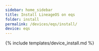 ```yaml
---
sidebar: home_sidebar
title: Install LineageOS on eqs
folder: install
permalink: /devices/eqs/install/
device: eqs
---
```

{% include templates/device_install.md %}
